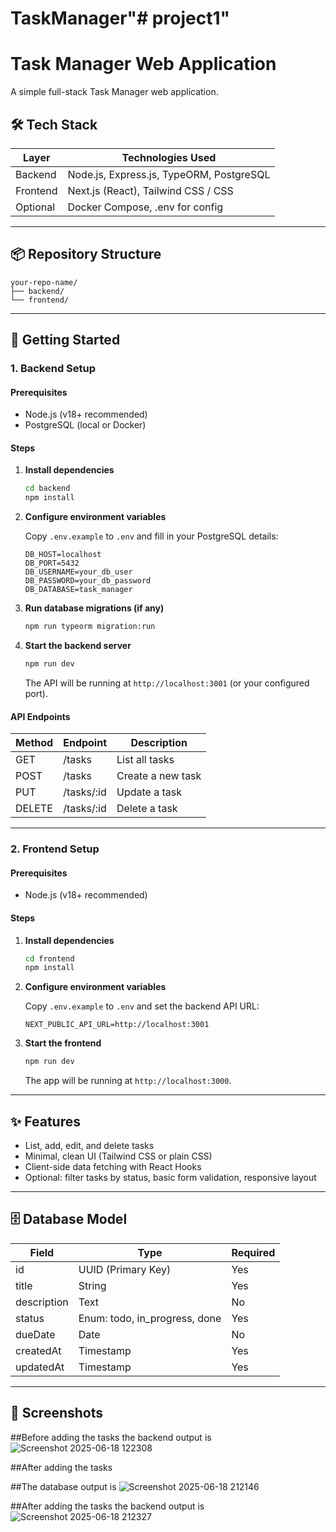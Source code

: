 # TaskManager"# project1" 
# Task Manager Web Application

A simple full-stack Task Manager web application.

## 🛠 Tech Stack

| Layer    | Technologies Used                         |
|----------|------------------------------------------|
| Backend  | Node.js, Express.js, TypeORM, PostgreSQL |
| Frontend | Next.js (React), Tailwind CSS / CSS      |
| Optional | Docker Compose, .env for config          |

---

## 📦 Repository Structure

```
your-repo-name/
├── backend/
└── frontend/
```

---

## 🚀 Getting Started

### 1. Backend Setup

#### Prerequisites
- Node.js (v18+ recommended)
- PostgreSQL (local or Docker)

#### Steps

1. **Install dependencies**
    ```bash
    cd backend
    npm install
    ```

2. **Configure environment variables**

    Copy `.env.example` to `.env` and fill in your PostgreSQL details:
    ```
    DB_HOST=localhost
    DB_PORT=5432
    DB_USERNAME=your_db_user
    DB_PASSWORD=your_db_password
    DB_DATABASE=task_manager
    ```

3. **Run database migrations (if any)**

    ```bash
    npm run typeorm migration:run
    ```

4. **Start the backend server**
    ```bash
    npm run dev
    ```
    The API will be running at `http://localhost:3001` (or your configured port).

#### API Endpoints

| Method | Endpoint      | Description         |
|--------|--------------|---------------------|
| GET    | /tasks       | List all tasks      |
| POST   | /tasks       | Create a new task   |
| PUT    | /tasks/:id   | Update a task       |
| DELETE | /tasks/:id   | Delete a task       |

---

### 2. Frontend Setup

#### Prerequisites
- Node.js (v18+ recommended)

#### Steps

1. **Install dependencies**
    ```bash
    cd frontend
    npm install
    ```

2. **Configure environment variables**

    Copy `.env.example` to `.env` and set the backend API URL:
    ```
    NEXT_PUBLIC_API_URL=http://localhost:3001
    ```

3. **Start the frontend**
    ```bash
    npm run dev
    ```
    The app will be running at `http://localhost:3000`.

---

## ✨ Features

- List, add, edit, and delete tasks
- Minimal, clean UI (Tailwind CSS or plain CSS)
- Client-side data fetching with React Hooks
- Optional: filter tasks by status, basic form validation, responsive layout

---

## 🗄 Database Model

| Field      | Type                       | Required |
|------------|----------------------------|----------|
| id         | UUID (Primary Key)         | Yes      |
| title      | String                     | Yes      |
| description| Text                       | No       |
| status     | Enum: todo, in_progress, done | Yes   |
| dueDate    | Date                       | No       |
| createdAt  | Timestamp                  | Yes      |
| updatedAt  | Timestamp                  | Yes      |

---

## 📝 Screenshots
##Before adding the tasks the backend output is 
![Screenshot 2025-06-18 122308](https://github.com/user-attachments/assets/9557b5f4-898a-4307-a981-f5a8ebafe910)

##After adding the tasks


##The database output is 
![Screenshot 2025-06-18 212146](https://github.com/user-attachments/assets/b9af38d7-6b2c-4604-b324-db4ab3810c6f)

##After adding the tasks the backend output is 
![Screenshot 2025-06-18 212327](https://github.com/user-attachments/assets/04d7ad5d-e852-4b17-b0a6-05424d6f8270)




